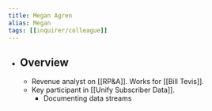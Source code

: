 ```yaml
---
title: Megan Agren
alias: Megan
tags: [[inquirer/colleague]] 
---
```


- ## Overview
	- Revenue analyst on [[RP&A]]. Works for [[Bill Tevis]].
	- Key participant in [[Unify Subscriber Data]].
		- Documenting data streams